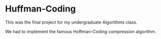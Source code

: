 Huffman-Coding
==============
This was the final project for my undergraduate Algorithms class. 

We had to implement the famous Hoffman-Coding compression algorithm. 
